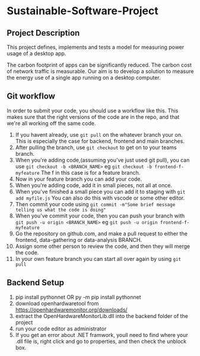 # Sustainable-Software-Project
## Project Description
This project defines, implements and tests a model for measuring power usage of a desktop app. 

The carbon footprint of apps can be significantly reduced. The carbon cost of network traffic is measurable. Our aim is to develop a solution to measure the energy use of a single app running on a desktop computer. 

## Git workflow
In order to submit your code, you should use a workflow like this. This makes sure that the right versions of the code are in the repo, and that we're all working off the same code. 

1. If you havent already, use `git pull` on the whatever branch your on. This is especially the case for backend, frontend and main branches. 
2. After pulling the branch, use `git checkout` to get on to your teams branch.
3. When you're adding code,(assuming you've just used git pull), you can use `git checkout -b <BRANCH_NAME>` eg `git checkout -b frontend-f-myfeature` The f in this case is for a feature branch.
4. Now in your feature branch you can add your code. 
5. When you're adding code, add it in small pieces, not all at once. 
6. When you've finished a small piece you can add it to staging with `git add myfile.js` You can also do this with vscode or some other editor. 
7. Then commit your code using `git commit -m"Some brief message telling us what the code is doing"`
8. When you've commit your code, then you can push your branch with `git push -u origin <BRANCH_NAME>` eg `git push -u origin frontend-f-myfeature`
9. Go the repository on github.com, and make a pull request to either the frontend, data-gathering or data-analysis BRANCH. 
10. Assign some other person to review the code, and then they will merge the code.
11. In your own feature branch you can start all over again by using `git pull`

## Backend Setup
1. pip install pythonnet OR py -m pip install pythonnet
2. download openhardwaretool from https://openhardwaremonitor.org/downloads/
3. extract the OpenHardwareMonitorLib.dll into the backend folder of the project
4. run your code editor as administrator 
5. If you get an error about .NET framwork, youll need to find where your .dll file is, right click and go to properties, and then check the unblock box. 
